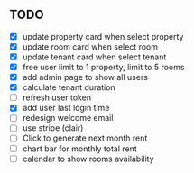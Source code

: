 ## TODO

- [x] update property card when select property
- [x] update room card when select room
- [x] update tenant card when select tenant
- [x] free user limit to 1 property, limit to 5 rooms
- [x] add admin page to show all users
- [x] calculate tenant duration
- [ ] refresh user token
- [x] add user last login time
- [ ] redesign welcome email
- [ ] use stripe (clair)
- [ ] Click to generate next month rent
- [ ] chart bar for monthly total rent
- [ ] calendar to show rooms availability